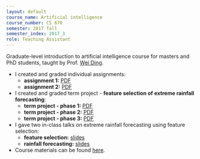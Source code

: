 ```yaml
---
layout: default
course_name: Artificial intelligence
course_number: CS 670
semester: 2017 fall 
semester_index: 2017_3
role: Teaching Assistant
---
```

Graduate-level introduction to artificial intelligence course for masters and PhD students, taught by Prof. [Wei Ding](https://www.cs.umb.edu/~ding). 
- I created and graded individual assignments:
    - **assignment 1:**  <a href="{{ 'teaching/2017-fall-cs670/Individual_Assignment_1_Sklearn_install_instructions.pdf' | prepend: '/assets/pdf/' | relative_url }}" class="z-depth-0 badge global-theme-block button-block text-uppercase" role="button" target="_blank">PDF</a>
    - **assignment 2:**  <a href="{{ 'teaching/2017-fall-cs670/Individual_Assignment_2_Informed_Search.pdf' | prepend: '/assets/pdf/' | relative_url }}" class="z-depth-0 badge global-theme-block button-block text-uppercase" role="button" target="_blank">PDF</a>
- I created and graded term project - **feature selection of extreme rainfall forecasting**:
    - **term project - phase 1:**  <a href="{{ 'teaching/2017-fall-cs670/Team_Project_Phase_1_Data_Pre_processing.pdf' | prepend: '/assets/pdf/' | relative_url }}" class="z-depth-0 badge global-theme-block button-block text-uppercase" role="button" target="_blank">PDF</a>
    - **term project - phase 2:**  <a href="{{ 'teaching/2017-fall-cs670/Team_Project_Phase_2_Online_Feature_Selection.pdf' | prepend: '/assets/pdf/' | relative_url }}" class="z-depth-0 badge global-theme-block button-block text-uppercase" role="button" target="_blank">PDF</a>
    - **term project - phase 3:** <a href="{{ 'teaching/2017-fall-cs670/Team_Project_Phase_3_Classification_Model.pdf' | prepend: '/assets/pdf/' | relative_url }}" class="z-depth-0 badge global-theme-block button-block text-uppercase" role="button" target="_blank">PDF</a> 
- I gave two in-class talks on extreme rainfall forecasting using feature selection:
    - **feature selection:** <a href="{{ 'teaching/2017-fall-cs670/feature-selection.pdf' | prepend: '/assets/pdf/' | relative_url }}" class="z-depth-0 badge global-theme-block button-block text-uppercase" role="button" target="_blank">slides</a> 
    - **rainfall forecasting:** <a href="{{ 'teaching/2017-fall-cs670/rainfall-forecasting.pdf' | prepend: '/assets/pdf/' | relative_url }}" class="z-depth-0 badge global-theme-block button-block text-uppercase" role="button" target="_blank">slides</a> 
- Course materials can be found [here](https://www.cs.umb.edu/~ding/history/470_670_fall_2017/). 